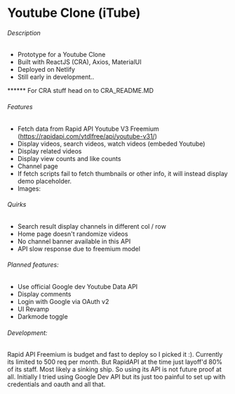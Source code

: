# Youtube Clone (iTube)

###### Description
- Prototype for a Youtube Clone
- Built with ReactJS (CRA), Axios, MaterialUI
- Deployed on Netlify
- Still early in development..

****** For CRA stuff head on to CRA_README.MD

###### Features
- Fetch data from Rapid API Youtube V3 Freemium (https://rapidapi.com/ytdlfree/api/youtube-v31/)
- Display videos, search videos, watch videos (embeded Youtube)
- Display related videos
- Display view counts and like counts
- Channel page
- If fetch scripts fail to fetch thumbnails or other info, it will instead display demo placeholder. 
- Images:


###### Quirks
- Search result display channels in different col / row
- Home page doesn't randomize videos
- No channel banner available in this API
- API slow response due to freemium model

###### Planned features:
- Use official Google dev Youtube Data API
- Display comments
- Login with Google via OAuth v2
- UI Revamp
- Darkmode toggle



###### Development:
Rapid API Freemium is budget and fast to deploy so I picked it :).
Currently its limited to 500 req per month.
But RapidAPI at the time just layoff'd 80% of its staff. Most likely a sinking ship.
So using its API is not future proof at all.
Initially I tried using Google Dev API but its just too painful to set up with credentials and oauth and all that.


